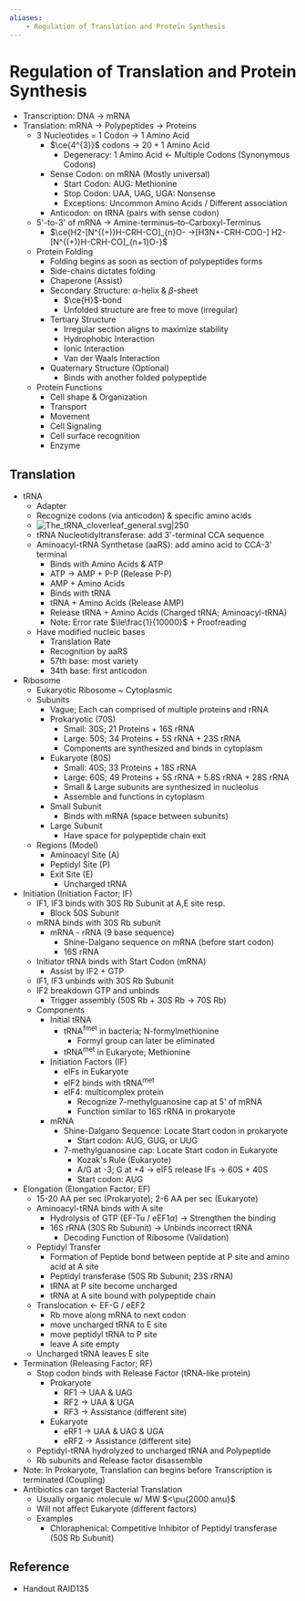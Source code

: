 ```yaml
---
aliases:
    - Regulation of Translation and Protein Synthesis
---
```


# Regulation of Translation and Protein Synthesis

- Transcription: DNA → mRNA
- Translation: mRNA → Polypeptides → Proteins
    - 3 Nucleotides = 1 Codon → 1 Amino Acid
        - $\ce{4^{3}}$ codons → $20+1$ Amino Acid
            - Degeneracy: 1 Amino Acid ← Multiple Codons (Synonymous Codons)
        - Sense Codon: on mRNA (Mostly universal)
            - Start Codon: AUG: Methionine
            - Stop Codon: UAA, UAG, UGA: Nonsense
            - Exceptions: Uncommon Amino Acids / Different association
        - Anticodon: on tRNA (pairs with sense codon)
    - 5'-to-3' of mRNA → Amine-terminus–to–Carboxyl-Terminus
        - $\ce{H2-[N^{(+)}H-CRH-CO]_{n}O- ->[H3N+-CRH-COO-] H2-[N^{(+)}H-CRH-CO]_{n+1}O-}$
    - Protein Folding
        - Folding begins as soon as section of polypeptides forms
        - Side-chains dictates folding
        - Chaperone (Assist)
        - Secondary Structure: $\alpha$-helix & $\beta$-sheet
            - $\ce{H}$-bond
            - Unfolded structure are free to move (irregular)
        - Tertiary Structure
            - Irregular section aligns to maximize stability
            - Hydrophobic Interaction
            - Ionic Interaction
            - Van der Waals Interaction
        - Quaternary Structure (Optional)
            - Binds with another folded polypeptide
    - Protein Functions
        - Cell shape & Organization
        - Transport
        - Movement
        - Cell Signaling
        - Cell surface recognition
        - Enzyme

## Translation

- tRNA
    - Adapter
    - Recognize codons (via anticodon) & specific amino acids
    - ![The\_tRNA\_cloverleaf\_general.svg|250](https://upload.wikimedia.org/wikipedia/commons/a/ae/The_tRNA_cloverleaf_general.svg)
    - tRNA Nucleotidyltransferase: add 3'-terminal CCA sequence
    - Aminoacyl-tRNA Synthetase (aaRS): add amino acid to CCA-3' terminal
        - Binds with Amino Acids & ATP
        - ATP → AMP + P-P (Release P-P)
        - AMP + Amino Acids
        - Binds with tRNA
        - tRNA + Amino Acids (Release AMP)
        - Release tRNA + Amino Acids (Charged tRNA; Aminoacyl-tRNA)
        - Note: Error rate $\le\frac{1}{10000}$ + Proofreading
    - Have modified nucleic bases
        - Translation Rate
        - Recognition by aaRS
        - 57th base: most variety
        - 34th base: first anticodon
- Ribosome
    - Eukaryotic Ribosome ~ Cytoplasmic
    - Subunits
        - Vague; Each can comprised of multiple proteins and rRNA
        - Prokaryotic (70S)
            - Small: 30S; 21 Proteins + 16S rRNA
            - Large: 50S; 34 Proteins + 5S rRNA + 23S rRNA
            - Components are synthesized and binds in cytoplasm
        - Eukaryote (80S)
            - Small: 40S; 33 Proteins + 18S rRNA
            - Large: 60S; 49 Proteins + 5S rRNA + 5.8S rRNA + 28S rRNA
            - Small & Large subunits are synthesized in nucleolus
            - Assemble and functions in cytoplasm
        - Small Subunit
            - Binds with mRNA (space between subunits)
        - Large Subunit
            - Have space for polypeptide chain exit
    - Regions (Model)
        - Aminoacyl Site (A)
        - Peptidyl Site (P)
        - Exit Site (E)
            - Uncharged tRNA
- Initiation (Initiation Factor; IF)
    - IF1, IF3 binds with 30S Rb Subunit at A,E site resp.
        - Block 50S Subunit
    - mRNA binds with 30S Rb subunit
        - mRNA - rRNA (9 base sequence)
            - Shine-Dalgano sequence on mRNA (before start codon)
            - 16S rRNA
    - Initiator tRNA binds with Start Codon (mRNA)
        - Assist by IF2 + GTP
    - IF1, IF3 unbinds with 30S Rb Subunit
    - IF2 breakdown GTP and unbinds
        - Trigger assembly (50S Rb + 30S Rb → 70S Rb)
    - Components
        - Initial tRNA
            - tRNA<sup>fmet</sup> in bacteria; N-formylmethionine
                - Formyl group can later be eliminated
            - tRNA<sup>met</sup> in Eukaryote; Methionine
        - Initiation Factors (IF)
            - eIFs in Eukaryote
            - eIF2 binds with tRNA<sup>met</sup>
            - eIF4: multicomplex protein
                - Recognize 7-methylguanosine cap at 5' of mRNA
                - Function similar to 16S rRNA in prokaryote
        - mRNA
            - Shine-Dalgano Sequence: Locate Start codon in prokaryote
                - Start codon: AUG, GUG, or UUG
            - 7-methylguanosine cap: Locate Start codon in Eukaryote
                - Kozak's Rule (Eukaryote)
                - A/G at -3; G at +4 → eIF5 release IFs → 60S + 40S
                - Start codon: AUG
- Elongation (Elongation Factor; EF)
    - 15-20 AA per sec (Prokaryote); 2-6 AA per sec (Eukaryote)
    - Aminoacyl-tRNA binds with A site
        - Hydrolysis of GTP (EF-Tu / eEF1$\alpha$) → Strengthen the binding
        - 16S rRNA (30S Rb Subunit) → Unbinds incorrect tRNA
            - Decoding Function of Ribosome (Validation)
    - Peptidyl Transfer
        - Formation of Peptide bond between peptide at P site and amino acid at A site
        - Peptidyl transferase (50S Rb Subunit; 23S rRNA)
        - tRNA at P site become uncharged
        - tRNA at A site bound with polypeptide chain
    - Translocation ← EF-G / eEF2
        - Rb move along mRNA to next codon
        - move uncharged tRNA to E site
        - move peptidyl tRNA to P site
        - leave A site empty
    - Uncharged tRNA leaves E site
- Termination (Releasing Factor; RF)
    - Stop codon binds with Release Factor (tRNA-like protein)
        - Prokaryote
            - RF1 → UAA & UAG
            - RF2 → UAA & UGA
            - RF3 → Assistance (different site)
        - Eukaryote
            - eRF1 → UAA & UAG & UGA
            - eRF2 → Assistance (different site)
    - Peptidyl-tRNA hydrolyzed to uncharged tRNA and Polypeptide
    - Rb subunits and Release factor disassemble
- Note: In Prokaryote, Translation can begins before Transcription is terminated (Coupling)
- Antibiotics can target Bacterial Translation
    - Usually organic molecule w/ MW $<\pu{2000 amu}$
    - Will not affect Eukaryote (different factors)
    - Examples
        - Chloraphenical: Competitive Inhibitor of Peptidyl transferase (50S Rb Subunit)

## Reference

- Handout RAID135

